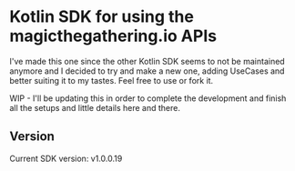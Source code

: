 # Kotlin SDK for using the magicthegathering.io APIs

I've made this one since the other Kotlin SDK seems to not be maintained anymore and I decided to try and make a new one, adding UseCases and better suiting it to my tastes. Feel free to use or fork it.

WIP - I'll be updating this in order to complete the development and finish all the setups and little details here and there.

## Version
Current SDK version: v1.0.0.19
